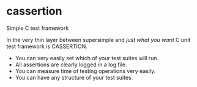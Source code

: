 cassertion
==========

Simple C test framework

In the very thin layer between supersimple and _just what you want_ C unit
test framework is CASSERTION.

* You can very easily set which of your test suites will run.
* All assertions are clearly logged in a log file.
* You can measure time of testing operations very easily.
* You can have any structure of your test suites.